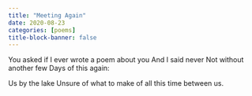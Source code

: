 ```yaml
---
title: "Meeting Again"
date: 2020-08-23
categories: [poems]
title-block-banner: false
---
```

You asked if I ever
wrote a poem about you
And I said never
Not without another few
Days of this again:

Us by the lake
Unsure
of what to make
of all this time
between us.
